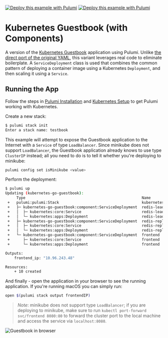 [![Deploy this example with Pulumi](https://www.pulumi.com/images/deploy-with-pulumi/dark.svg)](https://app.pulumi.com/new?template=https://github.com/pulumi/examples/blob/master/kubernetes-go-guestbook/components/README.md#gh-light-mode-only)
[![Deploy this example with Pulumi](https://get.pulumi.com/new/button-light.svg)](https://app.pulumi.com/new?template=https://github.com/pulumi/examples/blob/master/kubernetes-go-guestbook/components/README.md#gh-dark-mode-only)

# Kubernetes Guestbook (with Components)

A version of the [Kubernetes Guestbook](https://kubernetes.io/docs/tutorials/stateless-application/guestbook/)
application using Pulumi. Unlike [the direct port of the original YAML](../simple), this variant
leverages real code to eliminate boilerplate. A `ServiceDeployment` class is used that combines the common pattern
of deploying a container image using a Kubernetes `Deployment`, and then scaling it using a `Service`.

## Running the App

Follow the steps in [Pulumi Installation](https://www.pulumi.com/docs/get-started/install/) and [Kubernetes Setup](https://www.pulumi.com/docs/intro/cloud-providers/kubernetes/setup/) to get Pulumi working with Kubernetes.

Create a new stack:

```sh
$ pulumi stack init
Enter a stack name: testbook
```

This example will attempt to expose the Guestbook application to the Internet with a `Service` of
type `LoadBalancer`. Since minikube does not support `LoadBalancer`, the Guestbook application
already knows to use type `ClusterIP` instead; all you need to do is to tell it whether you're
deploying to minikube:

```sh
pulumi config set isMinikube <value>
```

Perform the deployment:

```sh
$ pulumi up
Updating (kubernetes-go-guestbook):
     Type                                                    Name                                             Status
 +   pulumi:pulumi:Stack                                     kubernetes-go-guestbook-kubernetes-go-guestbook  created
 +   ├─ kubernetes-go-guestbook:component:ServiceDeployment  redis-leader                                     created
 +   │  ├─ kubernetes:core:Service                           redis-leader                                     created
 +   │  └─ kubernetes:apps:Deployment                        redis-leader                                     created
 +   ├─ kubernetes-go-guestbook:component:ServiceDeployment  redis-replica                                    created
 +   │  ├─ kubernetes:core:Service                           redis-replica                                    created
 +   │  └─ kubernetes:apps:Deployment                        redis-replica                                    created
 +   └─ kubernetes-go-guestbook:component:ServiceDeployment  frontend                                         created
 +      ├─ kubernetes:core:Service                           frontend                                         created
 +      └─ kubernetes:apps:Deployment                        frontend                                         created

Outputs:
    frontend_ip: "10.96.243.48"

Resources:
    + 10 created
```

And finally - open the application in your browser to see the running application. If you're running
macOS you can simply run:

```sh
open $(pulumi stack output frontendIP)
```

> _Note_: minikube does not support type `LoadBalancer`; if you are deploying to minikube, make sure
> to run `kubectl port-forward svc/frontend 8080:80` to forward the cluster port to the local
> machine and access the service via `localhost:8080`.

![Guestbook in browser](./imgs/guestbook.png)
